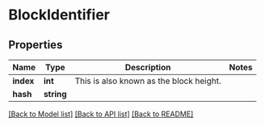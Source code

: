 # BlockIdentifier

## Properties
Name | Type | Description | Notes
------------ | ------------- | ------------- | -------------
**index** | **int** | This is also known as the block height. | 
**hash** | **string** |  | 

[[Back to Model list]](../README.md#documentation-for-models) [[Back to API list]](../README.md#documentation-for-api-endpoints) [[Back to README]](../README.md)


